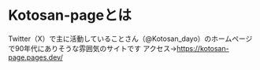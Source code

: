 # Kotosan-pageとは
Twitter（X）で主に活動していることさん（@Kotosan_dayo）のホームページで90年代にありそうな雰囲気のサイトです
アクセス→https://kotosan-page.pages.dev/